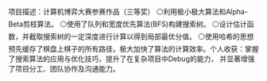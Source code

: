 项目描述：计算机博弈大赛参赛作品（三等奖）
⚪利用极小极大算法和Alpha-Beta剪枝算法。
⚪使用了队列和宽度优先算法(BFS)构建搜索树。
⚪设计估计函数，并截取搜索树的一定深度进行计算以得到局部最优分值。
⚪使用哈希的思想预先缓存了棋盘上棋子的所有路径，极大加快了算法的计算效率。个人收获：掌握了搜索算法的应用与优化技巧，提升了在复杂项目中Debug的能力，
并显著增强了项目分工、团队协作及沟通能力。
